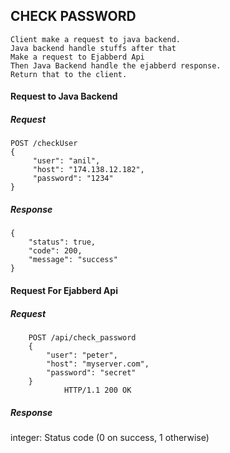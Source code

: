 
## CHECK PASSWORD



    Client make a request to java backend. 
    Java backend handle stuffs after that
    Make a request to Ejabberd Api
    Then Java Backend handle the ejabberd response.
    Return that to the client.  
#### Request to Java Backend
##### Request
    POST /checkUser
    {
         "user": "anil",
         "host": "174.138.12.182",
         "password": "1234"
    }
##### Response

    {
        "status": true,
        "code": 200,
        "message": "success"
    }



#### Request For Ejabberd Api
##### Request

        POST /api/check_password
        { 
            "user": "peter",
            "host": "myserver.com",
            "password": "secret"
        }
                HTTP/1.1 200 OK
                
##### Response
 integer: Status code (0 on success, 1 otherwise)




        
